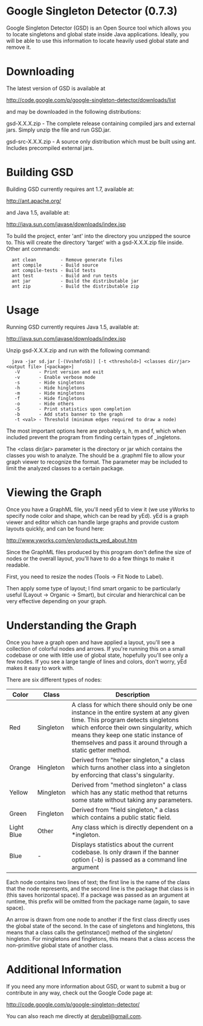 
Google Singleton Detector (0.7.3)
===============================

Google Singleton Detector (GSD) is an Open Source tool which allows you to
locate singletons and global state inside Java applications.  Ideally, you will
be able to use this information to locate heavily used global state and
remove it.


Downloading
===========

The latest version of GSD is available at 

  http://code.google.com/p/google-singleton-detector/downloads/list

and may be downloaded in the following distributions:

  gsd-X.X.X.zip - The complete release containing compiled jars and external
  jars.  Simply unzip the file and run GSD.jar.

  gsd-src-X.X.X.zip - A source only distribution which must be built using
  ant.  Includes precompiled external jars.


Building GSD
============

Building GSD currently requires ant 1.7, available at:

  http://ant.apache.org/

and Java 1.5, available at:
  
  http://java.sun.com/javase/downloads/index.jsp

To build the project, enter 'ant' into the directory you unzipped the source
to.  This will create the directory 'target' with a gsd-X.X.X.zip file inside.
Other ant commands:

```
  ant clean         - Remove generate files
  ant compile       - Build source
  ant compile-tests - Build tests
  ant test          - Build and run tests
  ant jar           - Build the distributable jar
  ant zip           - Build the distributable zip
```

Usage
=====

Running GSD currently requires Java 1.5, available at:

  http://java.sun.com/javase/downloads/index.jsp
  
Unzip gsd-X.X.X.zip and run with the following command:

```
  java -jar sd.jar [-(VvshmfoSb)] [-t <threshold>] <classes dir/jar> <output file> [<package>]
   -V       - Print version and exit
   -v       - Enable verbose mode
   -s       - Hide singletons
   -h       - Hide hingletons
   -m       - Hide mingletons
   -f       - Hide fingletons
   -o       - Hide others
   -S       - Print statistics upon completion
   -b       - Add stats banner to the graph
   -t <val> - Threshold (minimum edges required to draw a node)
```

The most important options here are probably s, h, m and f, which when included
prevent the program from finding certain types of _ingletons.

The <class dir/jar> parameter is the directory or jar which contains the
classes you wish to analyze. The <output file> should be a .graphml file to
allow your graph viewer to recognize the format. The <package> parameter may
be included to limit the analyzed classes to a certain package.


Viewing the Graph
=================

Once you have a GraphML file, you'll need yEd to view it (we use yWorks to
specify node color and shape, which can be read by yEd). yEd is a graph viewer
and editor which can handle large graphs and provide custom layouts quickly,
and can be found here:

  http://www.yworks.com/en/products_yed_about.htm

Since the GraphML files produced by this program don't define the size of nodes
or the overall layout, you'll have to do a few things to make it readable.

First, you need to resize the nodes (Tools -> Fit Node to Label).

Then apply some type of layout; I find smart organic to be particularly useful
(Layout -> Organic -> Smart), but circular and hierarchical can be very
effective depending on your graph.


Understanding the Graph
=======================

Once you have a graph open and have applied a layout, you'll see a collection
of colorful nodes and arrows.  If you're running this on a small codebase or
one with little use of global state, hopefully you'll see only a few nodes.
If you see a large tangle of lines and colors, don't worry, yEd makes it easy
to work with.

There are six different types of nodes:

|  Color  |  Class  |                     Description                         |
|---------|---------|---------------------------------------------------------|
|  Red    | Singleton | A class for which there should only be one instance in the entire system at any given time. This program detects singletons which enforce their own singularity, which means they keep one static instance of themselves and pass it around through a static getter method. |
| Orange |  Hingleton | Derived from "helper singleton," a class which turns another class into a singleton by enforcing that class's singularity. |
|  Yellow  | Mingleton | Derived from "method singleton" a class which has any static method that returns some state without taking any parameters. |
|  Green  | Fingleton | Derived from "field singleton," a class which contains a public static field. |
| Light Blue |  Other  | Any class which is directly dependent on a *ingleton. |
|  Blue | -  | Displays statistics about the current codebase.  Is only drawn if the banner option (-b) is passed as a command line argument |

Each node contains two lines of text; the first line is the name of the class
that the node represents, and the second line is the package that class is in
(this saves horizontal space).  If a package was passed as an argument at
runtime, this prefix will be omitted from the package name (again, to save
space).

An arrow is drawn from one node to another if the first class directly uses
the global state of the second.  In the case of singletons and hingletons,
this means that a class calls the getInstance() method of the singleton/
hingleton.  For mingletons and fingletons, this means that a class access the
non-primitive global state of another class.


Additional Information
======================

If you need any more information about GSD, or want to submit a bug or
contribute in any way, check out the Google Code page at:

  http://code.google.com/p/google-singleton-detector/

You can also reach me directly at derubel@gmail.com.
